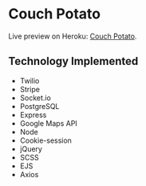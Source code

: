# Couch Potato

Live preview on Heroku: [Couch Potato](https://couch-potatoez.herokuapp.com/).


## Technology Implemented

- Twilio
- Stripe
- Socket.io
- PostgreSQL
- Express
- Google Maps API
- Node
- Cookie-session
- jQuery
- SCSS
- EJS
- Axios
